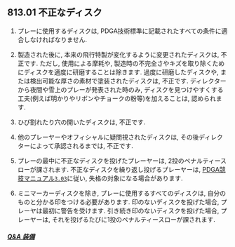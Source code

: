 ## 813.01 不正なディスク

1. プレーに使用するディスクは,
PDGA技術標準に記載されたすべての条件に適合しなければなりません.

1. 製造された後に,
本来の飛行特製が変化するように変更されたディスクは,
不正です.
ただし,
使用による摩耗や,
製造時の不完全さやキズを取り除くためにディスクを適度に研磨することは除きます.
過度に研磨したディスクや,
または検出可能な厚さの素材で塗装されたディスクは,
不正です.
ディレクターから夜間や雪上のプレーが発表された時のみ,
ディスクを見つけやすくする工夫(例えば明かりやリボンやチョークの粉等)を加えることは,
認められます.

1. ひび割れたり穴の開いたディスクは,
不正です.

1. 他のプレーヤーやオフィシャルに疑問視されたディスクは,
その後ディレクターによって承認されるまでは,
不正です.

1. プレーの最中に不正なディスクを投げたプレーヤーは,
2投のペナルティースローが課されます.
不正なディスクを繰り返し投げるプレーヤーは,
[PDGA競技マニュアル`3.03`](http://www.jpdga.jp/dgcm.php)に従い,
失格の対象になる場合があります.

1. ミニマーカーディスクを除き,
プレーに使用するすべてのディスクは,
自分のものと分かる印をつける必要があります.
印のないディスクを投げた場合,
プレーヤは最初に警告を受けます.
引き続き印のないディスクを投げた場合,
プレーヤーは,
それを投げるたびに1投のペナルティースローが課されます.

##### [Q&A 装備](qa-equ)
